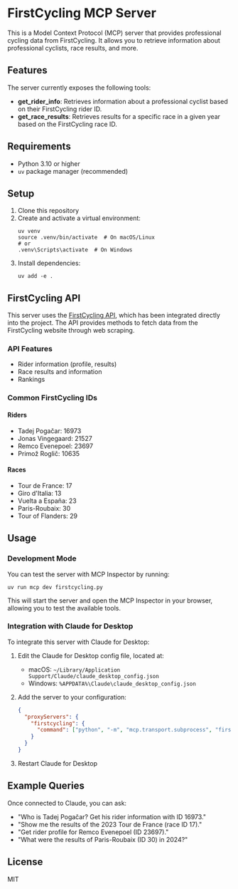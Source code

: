 # FirstCycling MCP Server

This is a Model Context Protocol (MCP) server that provides professional cycling data from FirstCycling. It allows you to retrieve information about professional cyclists, race results, and more.

## Features

The server currently exposes the following tools:

- **get_rider_info**: Retrieves information about a professional cyclist based on their FirstCycling rider ID.
- **get_race_results**: Retrieves results for a specific race in a given year based on the FirstCycling race ID.

## Requirements

- Python 3.10 or higher
- `uv` package manager (recommended)

## Setup

1. Clone this repository
2. Create and activate a virtual environment:
   ```
   uv venv
   source .venv/bin/activate  # On macOS/Linux
   # or
   .venv\Scripts\activate  # On Windows
   ```
3. Install dependencies:
   ```
   uv add -e .
   ```

## FirstCycling API

This server uses the [FirstCycling API](https://github.com/Lsdefine/first-cycling-api), which has been integrated directly into the project. The API provides methods to fetch data from the FirstCycling website through web scraping.

### API Features

- Rider information (profile, results)
- Race results and information
- Rankings

### Common FirstCycling IDs

#### Riders

- Tadej Pogačar: 16973
- Jonas Vingegaard: 21527
- Remco Evenepoel: 23697
- Primož Roglič: 10635

#### Races

- Tour de France: 17
- Giro d'Italia: 13
- Vuelta a España: 23
- Paris-Roubaix: 30
- Tour of Flanders: 29

## Usage

### Development Mode

You can test the server with MCP Inspector by running:

```
uv run mcp dev firstcycling.py
```

This will start the server and open the MCP Inspector in your browser, allowing you to test the available tools.

### Integration with Claude for Desktop

To integrate this server with Claude for Desktop:

1. Edit the Claude for Desktop config file, located at:
   - macOS: `~/Library/Application Support/Claude/claude_desktop_config.json`
   - Windows: `%APPDATA%\Claude\claude_desktop_config.json`

2. Add the server to your configuration:
   ```json
   {
     "proxyServers": {
       "firstcycling": {
         "command": ["python", "-m", "mcp.transport.subprocess", "firstcycling.py"]
       }
     }
   }
   ```

3. Restart Claude for Desktop

## Example Queries

Once connected to Claude, you can ask:

- "Who is Tadej Pogačar? Get his rider information with ID 16973."
- "Show me the results of the 2023 Tour de France (race ID 17)."
- "Get rider profile for Remco Evenepoel (ID 23697)."
- "What were the results of Paris-Roubaix (ID 30) in 2024?"

## License

MIT
